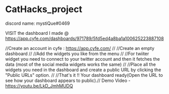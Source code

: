 # CatHacks_project
discord name: mystiQue#0469

VISIT the dashboard I made @ https://app.cyfe.com/dashboards/971789/5fd5ed4a8ba1a100625223887108


 //Create an account in cyfe : https://app.cyfe.com/ //
 //Create an empty dashboard //
 //Add the widgets you like from the menu //
 //For twiiter widget you need to connect to your twitter account and then it fetches the data (most of the social media widgets works the same) //
 //Place all the widgets you need in the dashboard and create a public URL by clicking the "Public URLs" option. //
 //That's it !! Your dashboard ready(Open the URL to see how your dashboard appears to public).//
 Demo Video - https://youtu.be/LkD_JmhMUDQ
